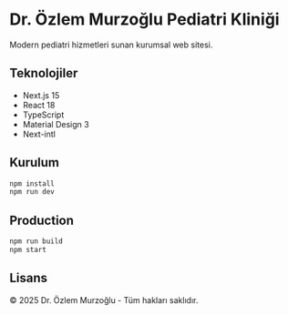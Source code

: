 # Dr. Özlem Murzoğlu Pediatri Kliniği

Modern pediatri hizmetleri sunan kurumsal web sitesi.

## Teknolojiler

- Next.js 15
- React 18
- TypeScript
- Material Design 3
- Next-intl

## Kurulum

```bash
npm install
npm run dev
```

## Production

```bash
npm run build
npm start
```

## Lisans

© 2025 Dr. Özlem Murzoğlu - Tüm hakları saklıdır.
